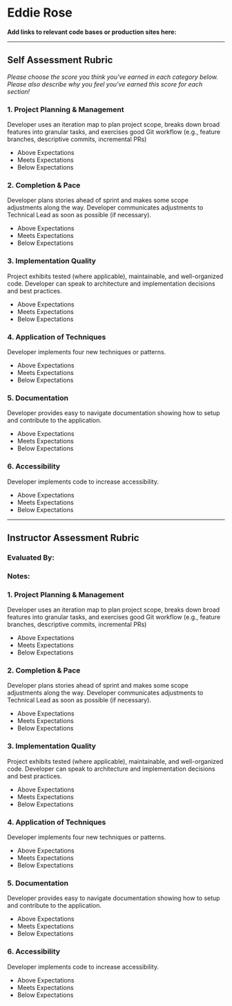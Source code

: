 # Eddie Rose

**Add links to relevant code bases or production sites here:**

---------------

Self Assessment Rubric
------------

_Please choose the score you think you've earned in each category below. Please also describe why you feel you've earned this score for each section!_

### 1. Project Planning & Management

Developer uses an iteration map to plan project scope, breaks down broad features into granular tasks, and exercises good Git workflow (e.g., feature branches, descriptive commits, incremental PRs)

- Above Expectations
- Meets Expectations
- Below Expectations

### 2. Completion & Pace

Developer plans stories ahead of sprint and makes some scope adjustments along the way. Developer communicates adjustments to Technical Lead as soon as possible (if necessary).

- Above Expectations
- Meets Expectations
- Below Expectations

### 3. Implementation Quality

Project exhibits tested (where applicable), maintainable, and well-organized code. Developer can speak to architecture and implementation decisions and best practices.

- Above Expectations
- Meets Expectations
- Below Expectations

### 4. Application of Techniques

Developer implements four new techniques or patterns.

- Above Expectations
- Meets Expectations
- Below Expectations

### 5. Documentation

Developer provides easy to navigate documentation showing how to setup and contribute to the application.

- Above Expectations
- Meets Expectations
- Below Expectations

### 6. Accessibility

Developer implements code to increase accessibility.

- Above Expectations
- Meets Expectations
- Below Expectations


---------------


Instructor Assessment Rubric
------------

### Evaluated By:

### Notes:

### 1. Project Planning & Management

Developer uses an iteration map to plan project scope, breaks down broad features into granular tasks, and exercises good Git workflow (e.g., feature branches, descriptive commits, incremental PRs)

- Above Expectations
- Meets Expectations
- Below Expectations

### 2. Completion & Pace

Developer plans stories ahead of sprint and makes some scope adjustments along the way. Developer communicates adjustments to Technical Lead as soon as possible (if necessary).

- Above Expectations
- Meets Expectations
- Below Expectations

### 3. Implementation Quality

Project exhibits tested (where applicable), maintainable, and well-organized code. Developer can speak to architecture and implementation decisions and best practices.

- Above Expectations
- Meets Expectations
- Below Expectations

### 4. Application of Techniques

Developer implements four new techniques or patterns.

- Above Expectations
- Meets Expectations
- Below Expectations

### 5. Documentation

Developer provides easy to navigate documentation showing how to setup and contribute to the application.

- Above Expectations
- Meets Expectations
- Below Expectations

### 6. Accessibility

Developer implements code to increase accessibility.

- Above Expectations
- Meets Expectations
- Below Expectations
